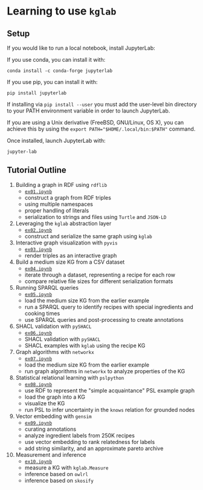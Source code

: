# Learning to use `kglab`

## Setup

If you would like to run a local notebook, install JupyterLab:

If you use conda, you can install it with:
```
conda install -c conda-forge jupyterlab
```

If you use pip, you can install it with:
```
pip install jupyterlab
```
If installing via `pip install --user` you must add the user-level bin 
directory to your PATH environment variable in order to launch JupyterLab.

If you are using a Unix derivative (FreeBSD, GNU/Linux, OS X), you can 
achieve this by using the `export PATH="$HOME/.local/bin:$PATH"` command.

Once installed, launch JupyterLab with:
```
jupyter-lab
```


## Tutorial Outline

1. Building a graph in RDF using `rdflib`
    * [`ex01.ipynb`](https://github.com/DerwenAI/kglab/blob/main/examples/ex01.ipynb)
    * construct a graph from RDF triples
    * using multiple namespaces
    * proper handling of literals
    * serialization to strings and files using `Turtle` and `JSON-LD`
1. Leveraging the `kglab` abstraction layer
    * [`ex02.ipynb`](https://github.com/DerwenAI/kglab/blob/main/examples/ex02.ipynb)
    * construct and serialize the same graph using  `kglab`
1. Interactive graph visualization with `pyvis`
    * [`ex03.ipynb`](https://github.com/DerwenAI/kglab/blob/main/examples/ex03.ipynb)
    * render triples as an interactive graph
1. Build a medium size KG from a CSV dataset
    * [`ex04.ipynb`](https://github.com/DerwenAI/kglab/blob/main/examples/ex04.ipynb)
    * iterate through a dataset, representing a recipe for each row
    * compare relative file sizes for different serialization formats
1. Running SPARQL queries
    * [`ex05.ipynb`](https://github.com/DerwenAI/kglab/blob/main/examples/ex05.ipynb)
    * load the medium size KG from the earlier example
    * run a SPARQL query to identify recipes with special ingredients and cooking times
    * use SPARQL queries and post-processing to create annotations
1. SHACL validation with `pySHACL`
    * [`ex06.ipynb`](https://github.com/DerwenAI/kglab/blob/main/examples/ex06.ipynb)
    * SHACL validation with `pySHACL`
    * SHACL examples with `kglab` using the recipe KG
1. Graph algorithms with `networkx`
    * [`ex07.ipynb`](https://github.com/DerwenAI/kglab/blob/main/examples/ex07.ipynb)
    * load the medium size KG from the earlier example
    * run graph algorithms in `networkx` to analyze properties of the KG
1. Statistical relational learning with `pslpython`
    * [`ex08.ipynb`](https://github.com/DerwenAI/kglab/blob/main/examples/ex08.ipynb)
    * use RDF to represent the "simple acquaintance" PSL example graph
    * load the graph into a KG
    * visualize the KG
    * run PSL to infer uncertainty in the `knows` relation for grounded nodes
1. Vector embedding with `gensim`
    * [`ex09.ipynb`](https://github.com/DerwenAI/kglab/blob/main/examples/ex09.ipynb)
    * curating annotations
    * analyze ingredient labels from 250K recipes
    * use vector embedding to rank relatedness for labels
    * add string similarity, and an approximate pareto archive
1. Measurement and inference
    * [`ex10.ipynb`](https://github.com/DerwenAI/kglab/blob/main/examples/ex10.ipynb)
    * measure a KG with `kglab.Measure`
    * inference based on `owlrl`
    * inference based on `skosify`
